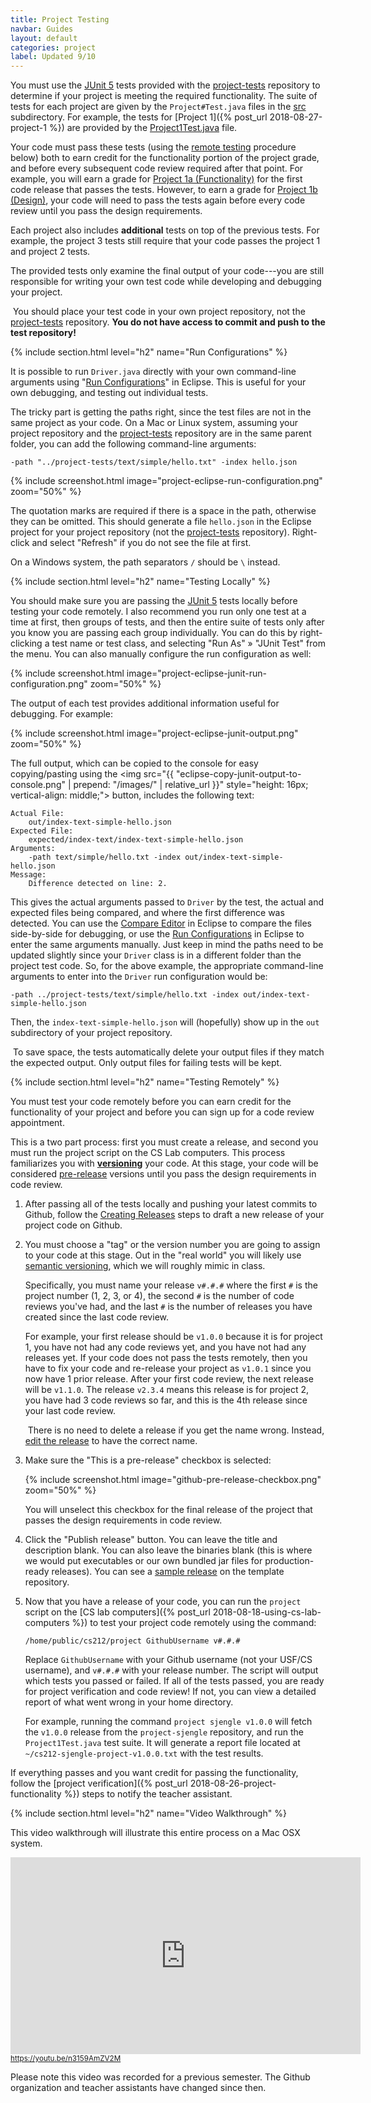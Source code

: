 ```yaml
---
title: Project Testing
navbar: Guides
layout: default
categories: project
label: Updated 9/10
---
```


You must use the [JUnit 5](https://junit.org/junit5/) tests provided with the [project-tests](https://github.com/usf-cs212-fall2018/project-tests) repository to determine if your project is meeting the required functionality. The suite of tests for each project are given by the `Project#Test.java` files in the [src](https://github.com/usf-cs212-fall2018/project-tests/tree/master/src) subdirectory. For example, the tests for [Project 1]({% post_url 2018-08-27-project-1 %}) are provided by the [Project1Test.java](https://github.com/usf-cs212-fall2018/project-tests/blob/master/src/Project1Test.java) file.

Your code must pass these tests (using the [remote testing](#testing-remotely) procedure below) both to earn credit for the functionality portion of the project grade, and before every subsequent code review required after that point. For example, you will earn a grade for [Project 1a (Functionality)](https://usfca.instructure.com/courses/1579367/assignments/6779382) for the first code release that passes the tests. However, to earn a grade for [Project 1b (Design)](https://usfca.instructure.com/courses/1579367/assignments/6779384), your code will need to pass the tests again before every code review until you pass the design requirements.

Each project also includes **additional** tests on top of the previous tests. For example, the project 3 tests still require that your code passes the project 1 and project 2 tests.

The provided tests only examine the final output of your code---you are still responsible for writing your own test code while developing and debugging your project.

<article class="message is-warning">
  <div class="message-body">
    <i class="fas fa-exclamation-triangle"></i>&nbsp;You should place your test code in your own project repository, not the <a href="https://github.com/usf-cs212-fall2018/project-tests">project-tests</a> repository. <strong>You do not have access to commit and push to the test repository!</strong>
  </div>
</article>

{% include section.html level="h2" name="Run Configurations" %}

It is possible to run `Driver.java` directly with your own command-line arguments using "[Run Configurations](http://help.eclipse.org/photon/topic/org.eclipse.jdt.doc.user/tasks/tasks-java-local-configuration.htm)" in Eclipse. This is useful for your own debugging, and testing out individual tests.

The tricky part is getting the paths right, since the test files are not in the same project as your code. On a Mac or Linux system, assuming your project repository and the [project-tests](https://github.com/usf-cs212-fall2018/project-tests) repository are in the same parent folder, you can add the following command-line arguments:

```
-path "../project-tests/text/simple/hello.txt" -index hello.json
```

{% include screenshot.html image="project-eclipse-run-configuration.png" zoom="50%" %}

The quotation marks are required if there is a space in the path, otherwise they can be omitted. This should generate a file `hello.json` in the Eclipse project for your project repository (not the [project-tests](https://github.com/usf-cs212-fall2018/project-tests) repository). Right-click and select "Refresh" if you do not see the file at first.

On a Windows system, the path separators `/` should be `\` instead.

{% include section.html level="h2" name="Testing Locally" %}

You should make sure you are passing the [JUnit 5](https://junit.org/junit5/) tests locally before testing your code remotely. I also recommend you run only one test at a time at first, then groups of tests, and then the entire suite of tests only after you know you are passing each group individually. You can do this by right-clicking a test name or test class, and selecting "Run As" &raquo; "JUnit Test" from the menu. You can also manually configure the run configuration as well:

{% include screenshot.html image="project-eclipse-junit-run-configuration.png" zoom="50%" %}

The output of each test provides additional information useful for debugging. For example:

{% include screenshot.html image="project-eclipse-junit-output.png" zoom="50%" %}

The full output, which can be copied to the console for easy copying/pasting using the <img src="{{ "eclipse-copy-junit-output-to-console.png" | prepend: "/images/" | relative_url }}" style="height: 16px; vertical-align: middle;"> button, includes the following text:

```
Actual File:
    out/index-text-simple-hello.json
Expected File:
    expected/index-text/index-text-simple-hello.json
Arguments:
    -path text/simple/hello.txt -index out/index-text-simple-hello.json
Message:
    Difference detected on line: 2.
```

This gives the actual arguments passed to `Driver` by the test, the actual and expected files being compared, and where the first difference was detected. You can use the [Compare Editor](http://help.eclipse.org/photon/topic/org.eclipse.platform.doc.user/reference/ref-25.htm?cp=0_4_4_1_2) in Eclipse to compare the files side-by-side for debugging, or use the [Run Configurations](#-run-configurations) in Eclipse to enter the same arguments manually. Just keep in mind the paths need to be updated slightly since your `Driver` class is in a different folder than the project test code. So, for the above example, the appropriate command-line arguments to enter into the `Driver` run configuration would be:

```
-path ../project-tests/text/simple/hello.txt -index out/index-text-simple-hello.json
```

Then, the `index-text-simple-hello.json` will (hopefully) show up in the `out` subdirectory of your project repository.

<article class="message is-warning">
  <div class="message-body">
    <i class="fas fa-exclamation-triangle"></i>&nbsp;To save space, the tests automatically delete your output files if they match the expected output. Only output files for failing tests will be kept.
  </div>
</article>

{% include section.html level="h2" name="Testing Remotely" %}

You must test your code remotely before you can earn credit for the functionality of your project and before you can sign up for a code review appointment.

This is a two part process: first you must create a release, and second you must run the project script on the CS Lab computers. This process familiarizes you with [**versioning**](https://en.wikipedia.org/wiki/Software_versioning) your code. At this stage, your code will be considered [pre-release](https://en.wikipedia.org/wiki/Software_versioning#Pre-release_versions) versions until you pass the design requirements in code review.

1. After passing all of the tests locally and pushing your latest commits to Github, follow the [Creating Releases](https://help.github.com/articles/creating-releases/) steps to draft a new release of your project code on Github.

2. You must choose a "tag" or the version number you are going to assign to your code at this stage. Out in the "real world" you will likely use [semantic versioning](https://semver.org/), which we will roughly mimic in class.

    Specifically, you must name your release `v#.#.#` where the first `#` is the project number (1, 2, 3, or 4), the second `#` is the number of code reviews you've had, and the last `#` is the number of releases you have created since the last code review.

    For example, your first release should be `v1.0.0` because it is for project 1, you have not had any code reviews yet, and you have not had any releases yet. If your code does not pass the tests remotely, then you have to fix your code and re-release your project as `v1.0.1` since you now have 1 prior release. After your first code review, the next release will be `v1.1.0`. The release `v2.3.4` means this release is for project 2, you have had 3 code reviews so far, and this is the 4th release since your last code review.

    <p><article class="message is-info">
      <div class="message-body">
        <i class="fas fa-info-circle"></i>&nbsp;There is no need to delete a release if you get the name wrong. Instead, <a href="https://help.github.com/articles/editing-and-deleting-releases/">edit the release</a> to have the correct name.
      </div>
    </article></p>

3. Make sure the "This is a pre-release" checkbox is selected:

    {% include screenshot.html image="github-pre-release-checkbox.png" zoom="50%" %}

    You will unselect this checkbox for the final release of the project that passes the design requirements in code review.

4. Click the "Publish release" button. You can leave the title and description blank. You can also leave the binaries blank (this is where we would put executables or our own bundled jar files for production-ready releases). You can see a [sample release](https://github.com/usf-cs212-fall2018/template-project/releases/tag/v1.0.0) on the template repository.

5. Now that you have a release of your code, you can run the `project` script on the [CS lab computers]({% post_url 2018-08-18-using-cs-lab-computers %}) to test your project code remotely using the command:

    ```
    /home/public/cs212/project GithubUsername v#.#.#
    ```

    Replace `GithubUsername` with your Github username (not your USF/CS username), and `v#.#.#` with your release number. The script will output which tests you passed or failed. If all of the tests passed, you are ready for project verification and code review! If not, you can view a detailed report of what went wrong in your home directory.

    For example, running the command `project sjengle v1.0.0` will fetch the `v1.0.0` release from the `project-sjengle` repository, and run the `Project1Test.java` test suite. It will generate a report file located at `~/cs212-sjengle-project-v1.0.0.txt` with the test results.


If everything passes and you want credit for passing the functionality, follow the [project verification]({% post_url 2018-08-26-project-functionality %}) steps to notify the teacher assistant.

{% include section.html level="h2" name="Video Walkthrough" %}

<p>This video walkthrough will illustrate this entire process on a Mac OSX system.</p>

<div>
  <iframe width="560" height="315" src="https://www.youtube.com/embed/n3159AmZV2M?rel=0" frameborder="0" allow="autoplay; encrypted-media" allowfullscreen></iframe>
  <br/>
  <small><a href="https://youtu.be/n3159AmZV2M"><i class="fab fa-youtube"></i> https://youtu.be/n3159AmZV2M</a></small>
</div>

<p>Please note this video was recorded for a previous semester. The Github organization and teacher assistants have changed since then.</p>
